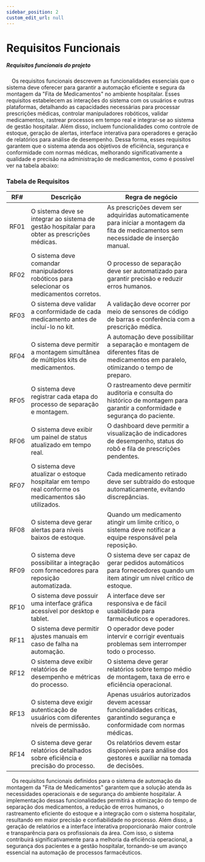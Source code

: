 ```yaml
---
sidebar_position: 2
custom_edit_url: null
---
```


# Requisitos Funcionais

##### Requisitos funcionais do projeto

&emsp;Os requisitos funcionais descrevem as funcionalidades essenciais que o sistema deve oferecer para garantir a automação eficiente e segura da montagem da "Fita de Medicamentos" no ambiente hospitalar. Esses requisitos estabelecem as interações do sistema com os usuários e outras plataformas, detalhando as capacidades necessárias para processar prescrições médicas, controlar manipuladores robóticos, validar medicamentos, rastrear processos em tempo real e integrar-se ao sistema de gestão hospitalar. Além disso, incluem funcionalidades como controle de estoque, geração de alertas, interface interativa para operadores e geração de relatórios para análise de desempenho. Dessa forma, esses requisitos garantem que o sistema atenda aos objetivos de eficiência, segurança e conformidade com normas médicas, melhorando significativamente a qualidade e precisão na administração de medicamentos, como é possível ver na tabela abaixo:

### Tabela de Requisitos

| RF#  | Descrição | Regra de negócio |
|------|-----------|------------------|
| RF01 | O sistema deve se integrar ao sistema de gestão hospitalar para obter as prescrições médicas. | As prescrições devem ser adquiridas automaticamente para iniciar a montagem da fita de medicamentos sem necessidade de inserção manual. |
| RF02 | O sistema deve comandar manipuladores robóticos para selecionar os medicamentos corretos. | O processo de separação deve ser automatizado para garantir precisão e reduzir erros humanos. |
| RF03 | O sistema deve validar a conformidade de cada medicamento antes de incluí-lo no kit. | A validação deve ocorrer por meio de sensores de código de barras e conferência com a prescrição médica. |
| RF04 | O sistema deve permitir a montagem simultânea de múltiplos kits de medicamentos. | A automação deve possibilitar a separação e montagem de diferentes fitas de medicamentos em paralelo, otimizando o tempo de preparo. |
| RF05 | O sistema deve registrar cada etapa do processo de separação e montagem. | O rastreamento deve permitir auditoria e consulta do histórico de montagem para garantir a conformidade e segurança do paciente. |
| RF06 | O sistema deve exibir um painel de status atualizado em tempo real. | O dashboard deve permitir a visualização de indicadores de desempenho, status do robô e fila de prescrições pendentes. |
| RF07 | O sistema deve atualizar o estoque hospitalar em tempo real conforme os medicamentos são utilizados. | Cada medicamento retirado deve ser subtraído do estoque automaticamente, evitando discrepâncias. |
| RF08 | O sistema deve gerar alertas para níveis baixos de estoque. | Quando um medicamento atingir um limite crítico, o sistema deve notificar a equipe responsável pela reposição. |
| RF09 | O sistema deve possibilitar a integração com fornecedores para reposição automatizada. | O sistema deve ser capaz de gerar pedidos automáticos para fornecedores quando um item atingir um nível crítico de estoque. |
| RF10 | O sistema deve possuir uma interface gráfica acessível por desktop e tablet. | A interface deve ser responsiva e de fácil usabilidade para farmacêuticos e operadores. |
| RF11 | O sistema deve permitir ajustes manuais em caso de falha na automação. | O operador deve poder intervir e corrigir eventuais problemas sem interromper todo o processo. |
| RF12 | O sistema deve exibir relatórios de desempenho e métricas do processo. | O sistema deve gerar relatórios sobre tempo médio de montagem, taxa de erro e eficiência operacional. |
| RF13 | O sistema deve exigir autenticação de usuários com diferentes níveis de permissão. | Apenas usuários autorizados devem acessar funcionalidades críticas, garantindo segurança e conformidade com normas médicas. |
| RF14 | O sistema deve gerar relatórios detalhados sobre eficiência e precisão do processo. | Os relatórios devem estar disponíveis para análise dos gestores e auxiliar na tomada de decisões. |

&emsp;Os requisitos funcionais definidos para o sistema de automação da montagem da "Fita de Medicamentos" garantem que a solução atenda às necessidades operacionais e de segurança do ambiente hospitalar. A implementação dessas funcionalidades permitirá a otimização do tempo de separação dos medicamentos, a redução de erros humanos, o rastreamento eficiente do estoque e a integração com o sistema hospitalar, resultando em maior precisão e confiabilidade no processo. Além disso, a geração de relatórios e a interface interativa proporcionarão maior controle e transparência para os profissionais da área. Com isso, o sistema contribuirá significativamente para a melhoria da eficiência operacional, a segurança dos pacientes e a gestão hospitalar, tornando-se um avanço essencial na automação de processos farmacêuticos.
